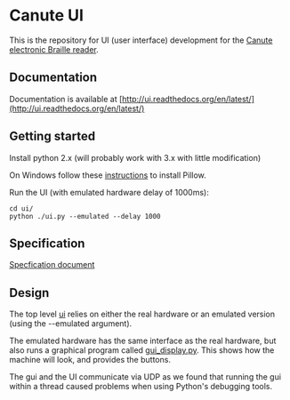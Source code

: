 # Canute UI

This is the repository for UI (user interface) development for the [Canute
electronic Braille reader](http://bristolbraille.co.uk/#canute).

## Documentation

Documentation is available at
[http://ui.readthedocs.org/en/latest/](http://ui.readthedocs.org/en/latest/)

## Getting started

Install python 2.x (will probably work with 3.x with little modification)

On Windows follow these
[instructions](http://pillow.readthedocs.org/en/latest/installation.html) to
install Pillow.

Run the UI (with emulated hardware delay of 1000ms):

    cd ui/
    python ./ui.py --emulated --delay 1000

## Specification

[Specfication document](spec.md)

## Design

The top level [ui](ui/ui.py) relies on either the real hardware or an
emulated version (using the --emulated argument).

The emulated hardware has the same interface as the real hardware, but also runs
a graphical program called [gui_display.py](ui/gui_display.py). This shows
how the machine will look, and provides the buttons.

The gui and the UI communicate via UDP as we found that running the gui within a
thread caused problems when using Python's debugging tools.
